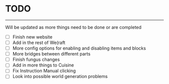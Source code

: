 # TODO
---

Will be updated as more things need to be done or are completed

- [ ] Finish new website
- [ ] Add in the rest of We(raft
- [ ] More config options for enabling and disabling items and blocks
- [ ] More bridges between different parts
- [ ] Finish fungus changes
- [ ] Add in more things to Cuisine
- [ ] Fix Instruction Manual clicking
- [ ] Look into possible world generation problems
